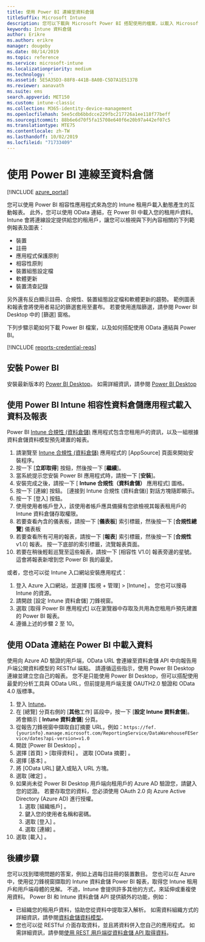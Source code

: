 ```yaml
---
title: 使用 Power BI 連線至資料倉儲
titleSuffix: Microsoft Intune
description: 您可以下載與 Microsoft Power BI 搭配使用的檔案，以載入 Microsoft Intune 租用戶動態產生的互動式報表。
keywords: Intune 資料倉儲
author: Erikre
ms.author: erikre
manager: dougeby
ms.date: 08/14/2019
ms.topic: reference
ms.service: microsoft-intune
ms.localizationpriority: medium
ms.technology: ''
ms.assetid: 5E5A35D3-88F8-441B-8A0B-C5D7A1E5137B
ms.reviewer: aanavath
ms.suite: ems
search.appverid: MET150
ms.custom: intune-classic
ms.collection: M365-identity-device-management
ms.openlocfilehash: 5ee5cdb6bbdcce229fbc217726a1ee118f77beff
ms.sourcegitcommit: 88b6e6d70f5fa15708e640f6e20b97a442ef07c5
ms.translationtype: MTE75
ms.contentlocale: zh-TW
ms.lasthandoff: 10/02/2019
ms.locfileid: "71733409"
---
```

# <a name="connect-to-the-data-warehouse-with-power-bi"></a>使用 Power BI 連線至資料倉儲

[!INCLUDE [azure_portal](../includes/azure_portal.md)]

您可以使用 Power BI 相容性應用程式來為您的 Intune 租用戶載入動態產生的互動報表。 此外，您可以使用 OData 連結，在 Power BI 中載入您的租用戶資料。 Intune 會將連線設定提供給您的租用戶，讓您可以檢視與下列內容相關的下列範例報表及圖表：  

- 裝置
- 註冊
- 應用程式保護原則
- 相容性原則
- 裝置組態設定檔
- 軟體更新
- 裝置清查記錄

另外還有反白顯示註冊、合規性、裝置組態設定檔和軟體更新的趨勢。 範例圖表和報表會將使用者易記的篩選套用至畫布。 若要使用進階篩選，請參閱 Power BI Desktop 中的 [篩選]  窗格。

下列步驟示範如何下載 Power BI 檔案，以及如何搭配使用 OData 連結與 Power BI。

[!INCLUDE [reports-credential-reqs](../includes/reports-credential-reqs.md)]

## <a name="install-power-bi"></a>安裝 Power BI

安裝最新版本的 [Power BI Desktop](https://aka.ms/intune/datawarehouseapi/installpowerbi)。 如需詳細資訊，請參閱 [Power BI Desktop](https://powerbi.microsoft.com/desktop)

## <a name="load-the-data-and-reports-using-the-power-bi-intune-compliance-data-warehouse-app"></a>使用 Power BI Intune 相容性資料倉儲應用程式載入資料及報表

Power BI [Intune 合規性 (資料倉儲)](https://aka.ms/intune/datawarehouseapi/getpowerbiapp) 應用程式包含您租用戶的資訊，以及一組根據資料倉儲資料模型預先建置的報表。

1. 請瀏覽至 [Intune 合規性 (資料倉儲)](https://aka.ms/intune/datawarehouseapi/getpowerbiapp) 應用程式的 [AppSource]  頁面來開始安裝程序。
2. 按一下 [**立即取得**] 按鈕，然後按一下 [**繼續**]。
3. 當系統提示您安裝 Power BI 應用程式時，請按一下 [**安裝**]。
4. 安裝完成之後，請按一下 [ **Intune 合規性（資料倉儲）** 應用程式] 圖格。
5. 按一下 [連線]  按鈕。 [連接到 Intune 合規性 (資料倉儲)]  對話方塊隨即顯示。
6. 按一下 [登入]  按鈕。
7. 使用使用者帳戶登入，該使用者帳戶應具備擁有您欲檢視其報表租用戶的 Intune 資料倉儲存取權限。
8. 若要查看內含的儀表板，請按一下 [**儀表板**] 索引標籤，然後按一下 [**合規性總覽**] 儀表板
9. 若要查看所有可用的報表，請按一下 [**報表**] 索引標籤，然後按一下 [**合規性**v1.0] 報表。 按一下底部的索引標籤，流覽報表頁面。
10. 若要在稍後輕鬆巡覽至這些報表，請按一下 [相容性 V1.0]  報表旁邊的星號。 這會將報表新增到您 Power BI 我的最愛。

或者，您也可以從 Intune 入口網站安裝應用程式：

1. 登入 Azure 入口網站，並選擇 [監視 + 管理]   > [Intune]  。 您也可以搜尋 Intune 的資源。
2. 請開啟 [設定 Intune 資料倉儲]  刀鋒視窗。
3. 選取 [取得 Power BI 應用程式]  以在瀏覽器中存取及共用為您租用戶預先建置的 Power BI 報表。
4. 遵循上述的步驟 2 至 10。

## <a name="load-the-data-in-power-bi-using-the-odata-link"></a>使用 OData 連結在 Power BI 中載入資料

使用向 Azure AD 驗證的用戶端，OData URL 會連線至資料倉儲 API 中向報告用戶端公開資料模型的 RESTful 端點。 請遵循這些指示，使用 Power BI Desktop 連線並建立您自己的報表。 您不是只能使用 Power BI Desktop，但可以搭配使用最愛的分析工具與 OData URL，但前提是用戶端支援 OAUTH2.0 驗證和 OData 4.0 版標準。

1. 登入 [Intune](https://go.microsoft.com/fwlink/?linkid=2090973)。
2. 在 [總覽] 分頁右側的 [**其他**工作] 區段中，按一下 [**設定 Intune 資料倉儲**]。 將會顯示 [ **Intune 資料倉儲**] 分頁。
3. 從報告刀鋒視窗中擷取自訂摘要 URL，例如：`https://fef.{yourinfo}.manage.microsoft.com/ReportingService/DataWarehouseFEService/dates?api-version=v1.0`
4. 開啟 [Power BI Desktop]  。
5. 選擇 [首頁]   > [取得資料]  。 選取 [OData 摘要]  。
6. 選擇 [基本]  。
7. 將 [OData URL]  鍵入或貼入 URL 方塊。
8. 選取 [確定]  。
9. 如果尚未從 Power BI Desktop 用戶端向租用戶的 Azure AD 驗證您，請鍵入您的認證。 若要存取您的資料，您必須使用 OAuth 2.0 向 Azure Active Directory (Azure AD) 進行授權。  
    1. 選取 [組織帳戶]  。  
    2. 鍵入您的使用者名稱和密碼。  
    3. 選取 [登入]  。  
    4. 選取 [連線]  。  
10. 選取 [載入]  。

## <a name="next-steps"></a>後續步驟

您可以找到環境問題的答案，例如上週每日註冊的裝置數目。 您也可以在 Azure 中，使用從刀鋒視窗擷取的 Intune 資料倉儲 Power BI 報表，取得您 Intune 租用戶和用戶端母體的見解。 不過，Intune 會提供許多其他的方式，來延伸或重複使用資料。 Power BI 和 Intune 資料倉儲 API 提供額外的功能，例如：

<!-- - You can use Power BI Desktop to create additional report types with your data. For example, you could create a custom chart representing the ratio of device manufactures in your enterprise. For more information about creating custom reports with Power BI and the Intune Data Warehouse, see `BLOG POST ON POWER BI`. -->
- 已組織您的租用戶資料，協助您從資料中提取深入解析。 如需資料組織方式的詳細資訊，請參閱[資料倉儲資料模型](reports-ref-data-model.md)。
- 您也可以從 RESTful 介面存取資料，並且將資料併入您自己的應用程式。 如需詳細資訊，請參閱[使用 REST 用戶端從資料倉儲 API 取得資料](../reports-proc-data-rest.md)。
